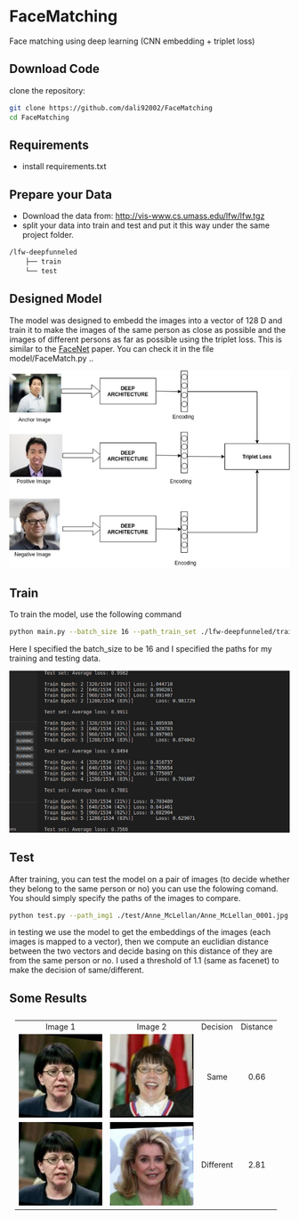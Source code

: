 # FaceMatching
Face matching using deep learning (CNN embedding + triplet loss)

## Download Code
clone the repository:
```bash
git clone https://github.com/dali92002/FaceMatching
cd FaceMatching
```
## Requirements
- install requirements.txt

## Prepare your Data

- Download the data from: http://vis-www.cs.umass.edu/lfw/lfw.tgz
- split your data into train and test and put it this way under the same project folder.



```bash
/lfw-deepfunneled
    ├── train
    └── test
```

## Designed Model

The model was designed to embedd the images into a vector of 128 D and train it to make the images of the same person as close as possible and the images of different persons as far as possible using the triplet loss.
This is similar to the [FaceNet](https://arxiv.org/pdf/1503.03832.pdf) paper. You can check it in the file model/FaceMatch.py ..

![alt text](./imgs/model.jpg)

## Train

To train the model, use the following command 
 
```bash
python main.py --batch_size 16 --path_train_set ./lfw-deepfunneled/train --path_test_set ./lfw-deepfunneled/test
```

Here I specified the batch_size to be 16 and I specified the paths for my training and testing data.

![alt text](./imgs/logs.png)

## Test

After training, you can test the model on a pair of images (to decide whether they belong to the same person or no) you can use the folowing comand. You should simply specify the paths of the images to compare.

 
```bash
python test.py --path_img1 ./test/Anne_McLellan/Anne_McLellan_0001.jpg --path_img2 ./lfw-deepfunneled/test/Anne_McLellan/Anne_McLellan_0002.jpg
```

in testing we use the model to get the embeddings of the images (each images is mapped to a vector), then  we compute an euclidian distance between the two vectors and decide basing on this distance of they are from the same person or no. I used a threshold of 1.1 (same as facenet) to make the decision of same/different.

## Some Results

<table style="padding:10px">
    <tr>
        <td style="text-align:center">
            Image 1 
        </td>
        <td style="text-align:center">
            Image 2 
        </td>
        <td style="text-align:center">
            Decision 
        </td>
        <td style="text-align:center">
            Distance
        </td>
    </tr>
    <tr>
        <td style="text-align:center"> 
            <img src="./imgs/Anne_McLellan_0002.jpg"  alt="1" width = 150px height = 150px >
        </td>
        <td style="text-align:center"> 
            <img src="./imgs/Anne_McLellan_0001.jpg"  alt="1" width = 150px height = 150px >
        </td>
        <td style="text-align:center">
            Same 
        </td>
        <td style="text-align:center">
            0.66 
        </td>
    </tr>
    <tr>
        <td style="text-align:center"> 
            <img src="./imgs/Anne_McLellan_0002.jpg"  alt="1" width = 150px height = 150px >
        </td>
        <td style="text-align:center"> 
            <img src="./imgs/Catherine_Deneuve_0002.jpg"  alt="1" width = 150px height = 150px >
        </td>
        <td style="text-align:center">
            Different 
        </td>
        <td style="text-align:center">
            2.81 
        </td>
    </tr>

</table>